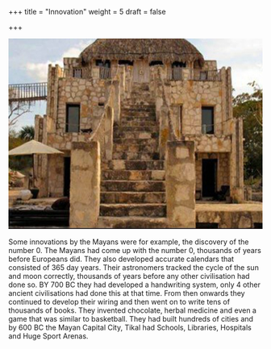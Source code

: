 +++
title = "Innovation"
weight = 5
draft = false

+++

<img src="images/Ancient Mayan School.jpg" alt="Ancient Mayan School" width="560">

Some innovations by the Mayans were for example, the discovery of the number 0. The Mayans had come up with the number 0, thousands of years before Europeans did. They also developed accurate calendars that consisted of 365 day years. Their astronomers tracked the cycle of the sun and moon correctly, thousands of years before any other civilisation had done so. BY 700 BC they had developed a handwriting system, only 4 other ancient civilisations had done this at that time. From then onwards they continued to develop their wiring and then went on to write tens of thousands of books. They invented chocolate, herbal medicine and even a game that was similar to basketball. They had built hundreds of cities and by 600 BC the Mayan Capital City, Tikal had Schools, Libraries, Hospitals and Huge Sport Arenas.
